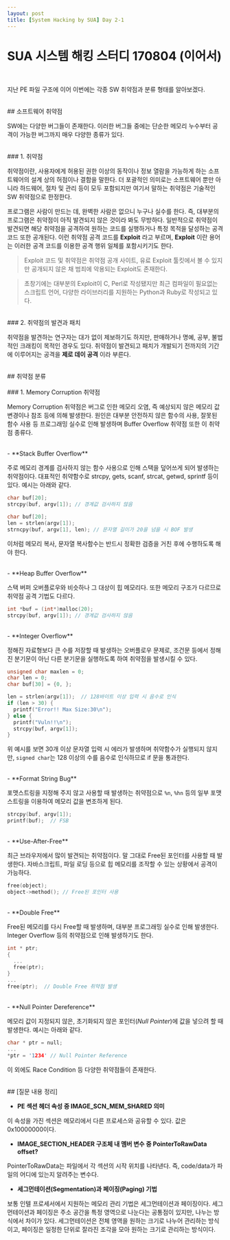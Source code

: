 ```yaml
---
layout: post
title: [System Hacking by SUA] Day 2-1
---
```


# SUA 시스템 해킹 스터디 170804 (이어서)
<br>

지난 PE 파일 구조에 이어 이번에는 각종 SW 취약점과 분류 형태를 알아보겠다.

<br>
## 소프트웨어 취약점
<br>

SW에는 다양한 버그들이 존재한다. 이러한 버그들 중에는 단순한 메모리 누수부터 공격이 가능한 버그까지 매우 다양한 종류가 있다.

<br>
### 1. 취약점
<br>

취약점이란, 사용자에게 허용된 권한 이상의 동작이나 정보 열람을 가능하게 하는 소프트웨어의 설계 상의 허점이나 결함을 말한다.
더 포괄적인 의미로는 소프트웨어 뿐만 아니라 하드웨어, 절차 및 관리 등이 모두 포함되지만 여기서 말하는 취약점은 기술적인 SW 취약점으로 한정한다.

프로그램은 사람이 만드는 데, 완벽한 사람은 없으니 누구나 실수를 한다. 즉, 대부분의 프로그램은 취약점이 아직 발견되지 않은 것이라 봐도 무방하다.
일반적으로 취약점이 발견되면 해당 취약점을 공격하여 원하는 코드를 실행하거나 특정 목적을 달성하는 공격 코드 또한 공개된다. 이런 취약점 공격 코드를
**Exploit** 라고 부르며, **Exploit** 이란 용어는 이러한 공격 코드를 이용한 공격 행위 일체를 포함시키기도 한다.
> Exploit 코드 및 취약점은 취약점 공개 사이트, 유료 Exploit 툴킷에서 볼 수 있지만 공개되지 않은 채 범죄에 악용되는 Exploit도 존재한다.

> 초창기에는 대부분의 Exploit이 C, Perl로 작성됐지만 최근 컴파일이 필요없는 스크립트 언어, 다양한 라이브러리를 지원하는 Python과 Ruby로 작성되고 있다.

<br>
### 2. 취약점의 발견과 패치
<br>

취약점을 발견하는 연구자는 대가 없이 제보하기도 하지만, 판매하거나 명예, 공부, 불법적인 크래킹이 목적인 경우도 있다.
취약점이 발견되고 패치가 개발되기 전까지의 기간에 이루어지는 공격을 **제로 데이 공격** 이라 부른다.

<br>
## 취약점 분류
<br>

<br>
### 1. Memory Corruption 취약점
<br>

Memory Corruption 취약점은 버그로 인한 메모리 오염, 즉 예상되지 않은 메모리 값 변경이나 참조 등에 의해 발생한다.
원인은 대부분 안전하지 않은 함수의 사용, 잘못된 함수 사용 등 프로그래밍 실수로 인해 발생하며 Buffer Overflow 취약점 또한 이 취약점 종류다.

<br>
- **Stack Buffer Overflow**
<br>

주로 메모리 경계를 검사하지 않는 함수 사용으로 인해 스택을 덮어쓰게 되어 발생하는 취약점이다. 대표적인 취약함수로 strcpy, gets, scanf, strcat,
getwd, sprintf 등이 있다. 예시는 아래와 같다.

```c
char buf[20];
strcpy(buf, argv[1]); // 경계값 검사하지 않음
```

```c
char buf[20];
len = strlen(argv[1]);
strncpy(buf, argv[1], len); // 문자열 길이가 20을 넘을 시 BOF 발생
```

이처럼 메모리 복사, 문자열 복사함수는 반드시 정확한 검증을 거친 후에 수행하도록 해야 한다.

<br>
- **Heap Buffer Overflow**
<br>

스택 버퍼 오버플로우와 비슷하나 그 대상이 힙 메모리다. 또한 메모리 구조가 다르므로 취약점 공격 기법도 다르다.

```c
int *buf = (int*)malloc(20);
strcpy(buf, argv[1]); // 경계값 검사하지 않음
```

<br>
- **Integer Overflow**
<br>

정해진 자료형보다 큰 수를 저장할 때 발생하는 오버플로우 문제로, 조건문 등에서 정해진 분기문이 아닌 다른 분기문을 실행하도록 하여 취약점을 발생시킬 수 있다.

```c
unsigned char maxlen = 0;
char len = 0;
char buf[30] = {0, };

len = strlen(argv[1]);  // 128바이트 이상 입력 시 음수로 인식
if (len > 30) {
  printf("Error!! Max Size:30\n");
} else {
  printf("Vuln!!\n");
  strcpy(buf, argv[1]);
}
```

위 예시를 보면 30개 이상 문자열 입력 시 에러가 발생하며 취약함수가 실행되지 않지만, `signed char`는 128 이상의 수를 음수로 인식하므로 if 문을 통과한다.

<br>
- **Format String Bug**
<br>

포맷스트링을 지정해 주지 않고 사용할 때 발생하는 취약점으로 `%n`, `%hn` 등의 일부 포맷스트링을 이용하여 메모리 값을 변조하게 된다.

```c
strcpy(buf, argv[1]);
printf(buf);  // FSB
```

<br>
- **Use-After-Free**
<br>

최근 브라우저에서 많이 발견되는 취약점이다. 말 그대로 Free된 포인터를 사용할 때 발생한다. 자바스크립트, 파일 로딩 등으로 힙 메모리를 조작할 수 있는 상황에서 공격이 가능하다.

```c
free(object);
object->method(); // Free된 포인터 사용
```

<br>
- **Double Free**
<br>

Free된 메모리를 다시 Free할 때 발생하며, 대부분 프로그래밍 실수로 인해 발생한다. Integer Overflow 등의 취약점으로 인해 발생하기도 한다.

```c
int * ptr;
{
  ...
  free(ptr);
}
...
free(ptr);  // Double Free 취약점 발생
```

<br>
- **Null Pointer Dereference**
<br>

메모리 값이 지정되지 않은, 초기화되지 않은 포인터(*Null Pointer*)에 값을 넣으려 할 때 발생한다. 예시는 아래와 같다.

```c
char * ptr = null;
...
*ptr = '1234' // Null Pointer Reference
```

이 외에도 Race Condition 등 다양한 취약점들이 존재한다.

<br>
## [질문 내용 정리]
<br>

- **PE 섹션 헤더 속성 중 IMAGE_SCN_MEM_SHARED 의미**

이 속성을 가진 섹션은 메모리에서 다른 프로세스와 공유할 수 있다. 값은 0x10000000이다.

- **IMAGE_SECTION_HEADER 구조체 내 멤버 변수 중 PointerToRawData offset?**

PointerToRawData는 파일에서 각 섹션의 시작 위치를 나타낸다. 즉, code/data가 파일의 어디에 있는지 알려주는 변수다.

- **세그먼테이션(Segmentation)과 페이징(Paging) 기법**

보통 인텔 프로세서에서 지원하는 메모리 관리 기법은 세그먼테이션과 페이징이다. 세그먼테이션과 페이징은 주소 공간을 특정 영역으로 나눈다는 공통점이 있지만, 나누는 방식에서 차이가 있다. 세그먼테이션은 전체 영역을 원하는 크기로 나누어 관리하는 방식이고, 페이징은 일정한 단위로 잘라진 조각을 모아 원하는 크기로 관리하는 방식이다.
